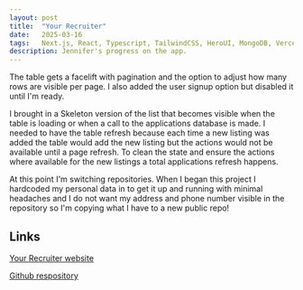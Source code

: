 ```yaml
---
layout: post
title:  "Your Recruiter"
date:   2025-03-16
tags:   Next.js, React, Typescript, TailwindCSS, HeroUI, MongoDB, Vercel, OpenAI
description: Jennifer's progress on the app.
---
```


The table gets a facelift with pagination and the option to adjust how many rows are visible per page. I also added the user signup option but disabled it until I'm ready. 

I brought in a Skeleton version of the list that becomes visible when the table is loading or when a call to the applications database is made. I needed to have the table refresh because each time a new listing was added the table would add the new listing but the actions would not be available until a page refresh. To clean the state and ensure the actions where available for the new listings a total applications refresh happens. 

At this point I'm switching repositories. When I began this project I hardcoded my personal data in to get it up and running with minimal headaches and I do not want my address and phone number visible in the repository so I'm copying what I have to a new public repo!

<h2>Links</h2>

<a href="https://your-recruiter.vercel.app">Your Recruiter website</a>

<a href="https://github.com/JennHaggerty/your-recruiter-reports">Github respository</a>